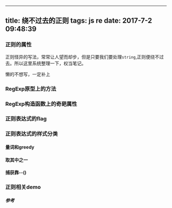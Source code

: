 
---
title: 绕不过去的正则
tags: js re
date: 2017-7-2 09:48:39
---
### 正则的属性

正则怪异的写法，常常让人望而却步，但是只要我们要处理`string`,正则便绕不过去。所以这里系统整理一下，权当笔记。

懒的不想写，一定补上

### RegExp原型上的方法

### RegExp构造函数上的奇葩属性

### 正则表达式的flag

### 正则表达式的样式分类

#### 量词和greedy

#### 取其中之一

#### 捕获靠--()

### 正则相关demo

##### 参考
